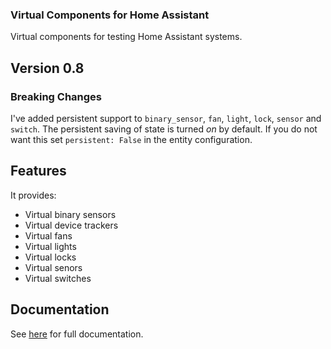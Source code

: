 ### Virtual Components for Home Assistant
Virtual components for testing Home Assistant systems.


## Version 0.8

### **Breaking Changes**

I've added persistent support to `binary_sensor`, `fan`, `light`, `lock`,
`sensor` and `switch`. The persistent saving of state is turned *on* by default.
If you do not want this set `persistent: False` in the entity configuration.


## Features
It provides:
* Virtual binary sensors
* Virtual device trackers
* Virtual fans
* Virtual lights
* Virtual locks
* Virtual senors
* Virtual switches


## Documentation
See [here](https://github.com/twrecked/hass-virtual/blob/master/README.md) for full documentation.
